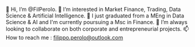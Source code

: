 👋 Hi, I’m @FilPerolo.
👀 I’m interested in Market Finance, Trading, Data Science & Artificial Intelligence.
🌱 I just graduated from a MEng in Data Science & AI and I'm currently poursuing a Msc in Finance.
💞️ I’m always looking to collaborate on both corporate and entrepreneurial projects.
📫 How to reach me : filippo.perolo@outlook.com

<!---
FilPerolo/FilPerolo is a ✨ special ✨ repository because its `README.md` (this file) appears on your GitHub profile.
You can click the Preview link to take a look at your changes.
--->
